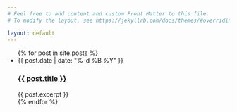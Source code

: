 ```yaml
---
# Feel free to add content and custom Front Matter to this file.
# To modify the layout, see https://jekyllrb.com/docs/themes/#overriding-theme-defaults

layout: default
---
```


<ul>
  {% for post in site.posts %}
    <li>
      <div class="post-date">{{ post.date | date: "%-d %B %Y" }}</div>
      <h3><a href="{{ post.url }}">{{ post.title }}</a></h3>
      {{ post.excerpt }}
    </li>
  {% endfor %}
</ul>
